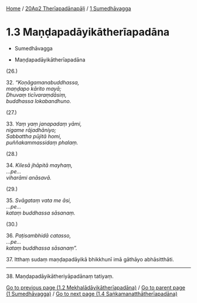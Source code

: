 
[Home](/) / [20Ap2 Therīapadānapāḷi](...md) / [1 Sumedhāvagga](../20Ap2/1.md)

# 1.3 Maṇḍapadāyikātherīapadāna

* Sumedhāvagga

* Maṇḍapadāyikātherīapadāna

(26.)

32\. _“Koṇāgamanabuddhassa,_  
_maṇḍapo kārito mayā;_  
_Dhuvaṃ ticīvaraṃdāsiṃ,_  
_buddhassa lokabandhuno._  


(27.)

33\. _Yaṃ yaṃ janapadaṃ yāmi,_  
_nigame rājadhāniyo;_  
_Sabbattha pūjitā homi,_  
_puññakammassidaṃ phalaṃ._  


(28.)

34\. _Kilesā jhāpitā mayhaṃ,_  
_…pe…_  
_viharāmi anāsavā._  


(29.)

35\. _Svāgataṃ vata me āsi,_  
_…pe…_  
_kataṃ buddhassa sāsanaṃ._  


(30.)

36\. _Paṭisambhidā catasso,_  
_…pe…_  
_kataṃ buddhassa sāsanaṃ”._  


37\. Itthaṃ sudaṃ maṇḍapadāyikā bhikkhunī imā gāthāyo abhāsitthāti.

---

38\. Maṇḍapadāyikātheriyāpadānaṃ tatiyaṃ.



[Go to previous page (1.2 Mekhalādāyikātherīapadāna)](1.2.md) / [Go to parent page (1 Sumedhāvagga)](../20Ap2/1.md) / [Go to next page (1.4 Saṅkamanatthātherīapadāna)](1.4.md)


